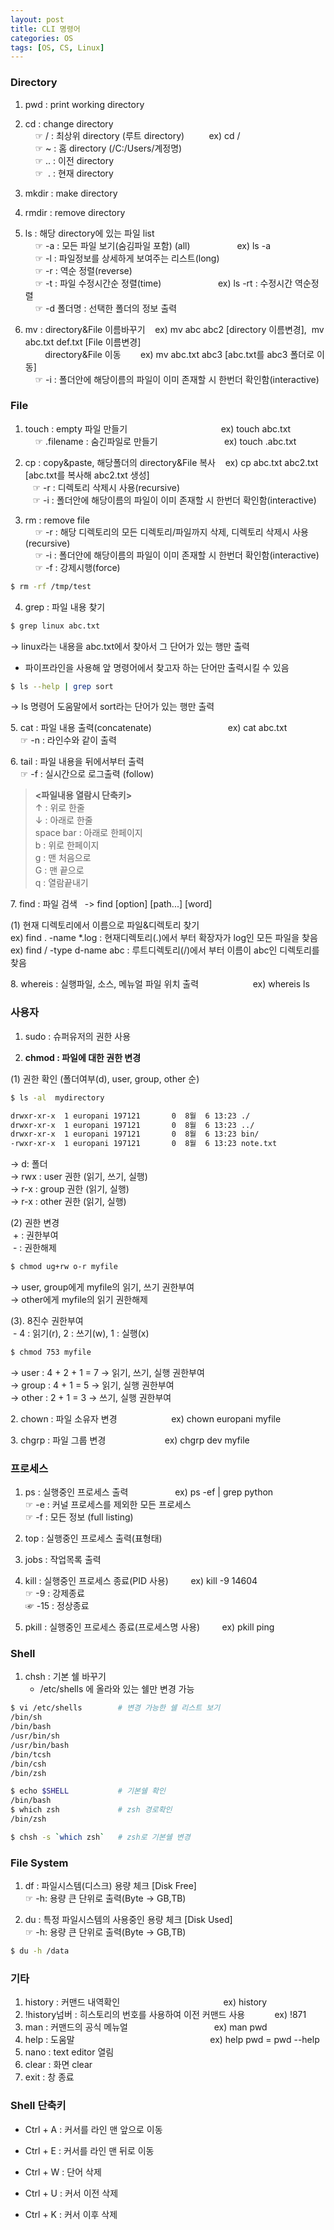 ```yaml
---
layout: post
title: CLI 명령어
categories: OS
tags: [OS, CS, Linux]
---
```


### Directory

1. pwd : print working directory

2. cd : change directory  
    ☞ / : 최상위 directory (루트 directory)          ex) cd /  
    ☞ ~ : 홈 directory (/C:/Users/계정명)  
    ☞ .. : 이전 directory  
    ☞  . : 현재 directory

3. mkdir : make directory

4. rmdir : remove directory

5. ls : 해당 directory에 있는 파일 list  
    ☞ -a : 모든 파일 보기(숨김파일 포함) (all)                   ex) ls -a  
    ☞ -l : 파일정보를 상세하게 보여주는 리스트(long)  
    ☞ -r : 역순 정렬(reverse)  
    ☞ -t : 파일 수정시간순 정렬(time)                       ex) ls -rt : 수정시간 역순정렬  
    ☞ -d 폴더명 : 선택한 폴더의 정보 출력

6. mv : directory&File 이름바꾸기    ex) mv abc abc2 \[directory 이름변경\],  mv abc.txt def.txt \[File 이름변경\]  
        directory&File 이동          ex) mv abc.txt abc3 \[abc.txt를 abc3 폴더로 이동\]  
    ☞ -i : 폴더안에 해당이름의 파일이 이미 존재할 시 한번더 확인함(interactive) 

### File

1. touch : empty 파일 만들기                                      ex) touch abc.txt  
    ☞ .filename : 숨긴파일로 만들기                           ex) touch .abc.txt

2. cp : copy&paste, 해당폴더의 directory&File 복사    ex) cp abc.txt abc2.txt \[abc.txt를 복사해 abc2.txt 생성\]  
   ☞ -r : 디렉토리 삭제시 사용(recursive)  
   ☞ -i : 폴더안에 해당이름의 파일이 이미 존재할 시 한번더 확인함(interactive) 


3. rm : remove file  
    ☞ -r : 해당 디렉토리의 모든 디렉토리/파일까지 삭제, 디렉토리 삭제시 사용(recursive)  
    ☞ -i : 폴더안에 해당이름의 파일이 이미 존재할 시 한번더 확인함(interactive)  
    ☞ -f : 강제시행(force)
```bash
$ rm -rf /tmp/test
```

4. grep : 파일 내용 찾기
```bash
$ grep linux abc.txt
```
→ linux라는 내용을 abc.txt에서 찾아서 그 단어가 있는 행만 출력

* 파이프라인을 사용해 앞 명령어에서 찾고자 하는 단어만 출력시킬 수 있음
```bash
$ ls --help | grep sort
```
→ ls 명령어 도움말에서 sort라는 단어가 있는 행만 출력

5\. cat : 파일 내용 출력(concatenate)                               ex) cat abc.txt  
    ☞ -n : 라인수와 같이 출력

6\. tail : 파일 내용을 뒤에서부터 출력  
    ☞ -f : 실시간으로 로그출력 (follow)


>**\<파일내용 열람시 단축키>**  
>↑ : 위로 한줄  
>↓ : 아래로 한줄  
>space bar : 아래로 한페이지  
>b : 위로 한페이지  
>g : 맨 처음으로  
>G : 맨 끝으로  
>q : 열람끝내기

7\. find : 파일 검색   -> find \[option\] \[path...\] \[word\]

(1) 현재 디렉토리에서 이름으로 파일&디렉토리 찾기  
ex) find . -name \*.log : 현재디렉토리(.)에서 부터 확장자가 log인 모든 파일을 찾음  
ex) find / -type d\-name abc : 루트디렉토리(/)에서 부터 이름이 abc인 디렉토리를 찾음

8\. whereis : 실행파일, 소스, 메뉴얼 파일 위치 출력                      ex) whereis ls


### 사용자

1. sudo : 슈퍼유저의 권한 사용

2. **chmod : 파일에 대한 권한 변경**

(1) 권한 확인 (폴더여부(d), user, group, other 순)

```bash
$ ls -al  mydirectory

drwxr-xr-x  1 europani 197121       0  8월  6 13:23 ./
drwxr-xr-x  1 europani 197121       0  8월  6 13:23 ../
drwxr-xr-x  1 europani 197121       0  8월  6 13:23 bin/
-rwxr-xr-x  1 europani 197121       0  8월  6 13:23 note.txt
```
→ d: 폴더  
→ rwx : user 권한 (읽기, 쓰기, 실행)  
→ r-x : group 권한 (읽기, 실행)  
→ r-x : other 권한 (읽기, 실행)

(2) 권한 변경  
 + : 권한부여  
 - : 권한해제

```bash
$ chmod ug+rw o-r myfile
```
→ user, group에게 myfile의 읽기, 쓰기 권한부여  
→ other에게 myfile의 읽기 권한해제

(3)\. 8진수 권한부여  
 - 4 : 읽기(r), 2 : 쓰기(w), 1 : 실행(x)

```bash
$ chmod 753 myfile
```
→ user : 4 + 2 + 1 = 7 -> 읽기, 쓰기, 실행 권한부여  
→ group : 4 + 1 = 5 -> 읽기, 실행 권한부여  
→ other : 2 + 1 = 3 -> 쓰기, 실행 권한부여

2\. chown : 파일 소유자 변경                      ex) chown europani myfile

3\. chgrp : 파일 그룹 변경                        ex) chgrp dev myfile


### 프로세스

1. ps : 실행중인 프로세스 출력                     ex) ps -ef | grep python               
☞ -e : 커널 프로세스를 제외한 모든 프로세스  
☞ -f : 모든 정보 (full listing)

2. top : 실행중인 프로세스 출력(표형태)

3. jobs : 작업목록 출력

4. kill : 실행중인 프로세스 종료(PID 사용)          ex) kill -9 14604  
☞ -9 : 강제종료  
☞ -15 : 정상종료

5. pkill : 실행중인 프로세스 종료(프로세스명 사용)          ex) pkill ping


### Shell

1. chsh : 기본 쉘 바꾸기
   - /etc/shells 에 올라와 있는 쉘만 변경 가능

```bash
$ vi /etc/shells        # 변경 가능한 쉘 리스트 보기
/bin/sh
/bin/bash
/usr/bin/sh
/usr/bin/bash
/bin/tcsh
/bin/csh
/bin/zsh

$ echo $SHELL           # 기본쉘 확인
/bin/bash
$ which zsh             # zsh 경로확인
/bin/zsh

$ chsh -s `which zsh`   # zsh로 기본쉘 변경
```


### File System

1. df : 파일시스템(디스크) 용량 체크 [Disk Free]  
☞ -h: 용량 큰 단위로 출력(Byte -> GB,TB)

2. du : 특정 파일시스템의 사용중인 용량 체크  [Disk Used]  
☞ -h: 용량 큰 단위로 출력(Byte -> GB,TB)  
```bash
$ du -h /data
```

### 기타

1. history : 커맨드 내역확인                                          ex) history
2. !history넘버 : 히스토리의 번호를 사용하여 이전 커맨드 사용            ex) !871
3. man : 커맨드의 공식 메뉴얼                                   ex) man pwd
4. help : 도움말                                                       ex) help pwd = pwd -\-help
5. nano : text editor 열림
6. clear : 화면 clear
7. exit : 창 종료


### Shell 단축키

- Ctrl + A : 커서를 라인 맨 앞으로 이동  
- Ctrl + E : 커서를 라인 맨 뒤로 이동

- Ctrl + W : 단어 삭제
- Ctrl + U : 커서 이전 삭제
- Ctrl + K : 커서 이후 삭제